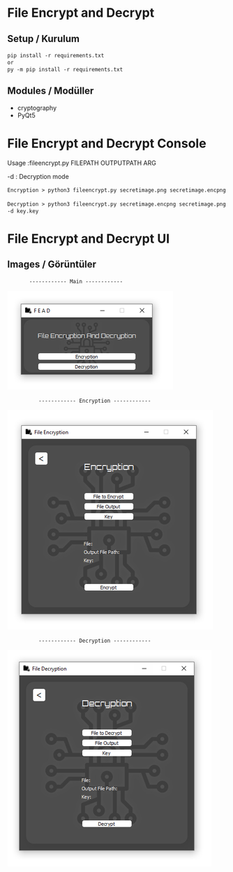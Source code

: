 # File Encrypt and Decrypt

## Setup / Kurulum

```
pip install -r requirements.txt
or 
py -m pip install -r requirements.txt
```

## Modules / Modüller

* cryptography
* PyQt5

# File Encrypt and Decrypt Console

Usage :fileencrypt.py FILEPATH OUTPUTPATH ARG 

-d : Decryption mode

```
Encryption > python3 fileencrypt.py secretimage.png secretimage.encpng

Decryption > python3 fileencrypt.py secretimage.encpng secretimage.png -d key.key 
```

# File Encrypt and Decrypt UI

## Images / Görüntüler

           ------------ Main ------------
![Images](https://github.com/rootkral4/fileencrypt/blob/main/UI/images/main.PNG)

              ------------ Encryption ------------
![Images](https://github.com/rootkral4/fileencrypt/blob/main/UI/images/enc.PNG)

              ------------ Decryption ------------
![Images](https://github.com/rootkral4/fileencrypt/blob/main/UI/images/dec.PNG)
